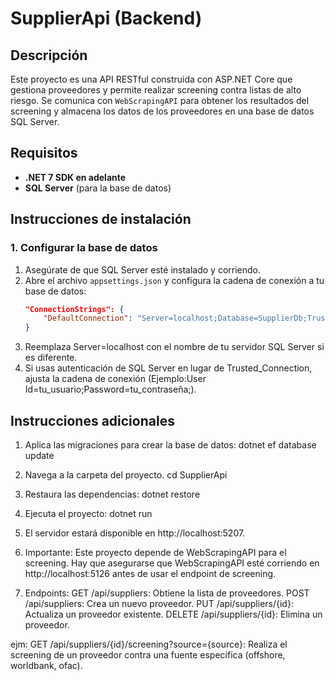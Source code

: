 # SupplierApi (Backend)

## Descripción
Este proyecto es una API RESTful construida con ASP.NET Core que gestiona proveedores y permite realizar screening contra listas de alto riesgo. Se comunica con `WebScrapingAPI` para obtener los resultados del screening y almacena los datos de los proveedores en una base de datos SQL Server.

## Requisitos
- **.NET 7 SDK en adelante**
- **SQL Server** (para la base de datos)

## Instrucciones de instalación

### 1. Configurar la base de datos
1. Asegúrate de que SQL Server esté instalado y corriendo.
2. Abre el archivo `appsettings.json` y configura la cadena de conexión a tu base de datos:
   ```json
   "ConnectionStrings": {
       "DefaultConnection": "Server=localhost;Database=SupplierDb;Trusted_Connection=True;"
   }
3. Reemplaza Server=localhost con el nombre de tu servidor SQL Server si es diferente.
4. Si usas autenticación de SQL Server en lugar de Trusted_Connection, ajusta la cadena de conexión (Ejemplo:User Id=tu_usuario;Password=tu_contraseña;).

## Instrucciones adicionales

1. Aplica las migraciones para crear la base de datos:
     dotnet ef database update

2. Navega a la carpeta del proyecto.
    cd SupplierApi

3. Restaura las dependencias: 
    dotnet restore

4. Ejecuta el proyecto: 
    dotnet run

5. El servidor estará disponible en http://localhost:5207.

6. Importante: Este proyecto depende de WebScrapingAPI para el screening. Hay que asegurarse que WebScrapingAPI esté corriendo en http://localhost:5126 antes de usar el endpoint de screening.

7. Endpoints:
GET /api/suppliers: Obtiene la lista de proveedores.
POST /api/suppliers: Crea un nuevo proveedor.
PUT /api/suppliers/{id}: Actualiza un proveedor existente.
DELETE /api/suppliers/{id}: Elimina un proveedor.

ejm:
GET /api/suppliers/{id}/screening?source={source}: Realiza el screening de un proveedor contra una fuente específica (offshore, worldbank, ofac).